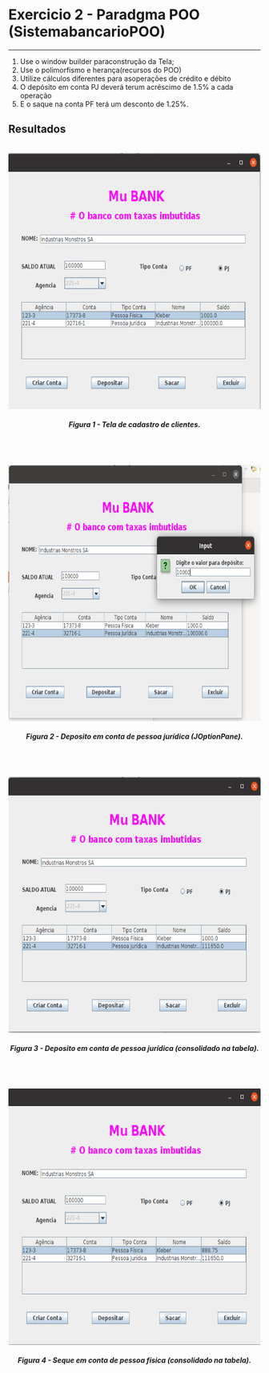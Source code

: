 # Exercicio 2 - Paradgma POO (SistemabancarioPOO)

------


1. Use o window builder paraconstrução da Tela;
2. Use o polimorfismo e herança(recursos do POO)
3. Utilize cálculos diferentes para asoperações de crédito e débito
4. O depósito em conta PJ deverá terum acréscimo de 1.5% a cada operação 
5. E o saque na conta PF terá um desconto de 1.25%.


## Resultados

<p align="center">
    <br>
    <img src="SistemaBancario/images/criacao.png" width=512px height=512px>
    <h5 align="center">Figura 1 - Tela de cadastro de clientes.</h5>
    <br>
</p>


<p align="center">
    <br>
    <img src="SistemaBancario/images/deposito1.png" width=512px height=512px>
    <h5 align="center">Figura 2 - Deposito em conta de pessoa jurídica (JOptionPane).</h5>
    <br>
</p>

<p align="center">
    <br>
    <img src="SistemaBancario/images/deposito2.png" width=512px height=512px>
    <h5 align="center">Figura 3 - Deposito em conta de pessoa jurídica (consolidado na tabela).</h5>
    <br>
</p>


<p align="center">
    <br>
    <img src="SistemaBancario/images/saque.png" width=512px height=512px>
    <h5 align="center">Figura 4 - Seque em conta de pessoa fisica (consolidado na tabela).</h5>
    <br>
</p>
